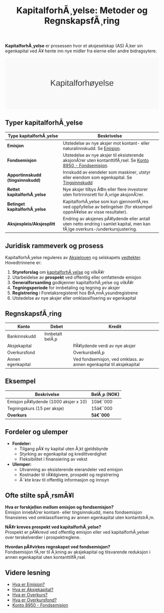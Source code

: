 ﻿---
title: "KapitalforhÃ¸yelse: Metoder og RegnskapsfÃ¸ring"
meta_title: "KapitalforhÃ¸yelse: Metoder og RegnskapsfÃ¸ring"
meta_description: '**KapitalforhÃ¸yelse** er prosessen hvor et aksjeselskap (AS) Ã¸ker sin egenkapital ved Ã¥ hente inn nye midler fra eierne eller andre bidragsytere.'
slug: kapitalforhoyelse
type: blog
layout: pages/single
---

**KapitalforhÃ¸yelse** er prosessen hvor et aksjeselskap (AS) Ã¸ker sin egenkapital ved Ã¥ hente inn nye midler fra eierne eller andre bidragsytere.

![KapitalforhÃ¸yelse konsept](kapitalforhoyelse-image.svg)

## Typer kapitalforhÃ¸yelse

| Type kapitalforhÃ¸yelse              | Beskrivelse                                                                                                                                           |
|-------------------------------------|-------------------------------------------------------------------------------------------------------------------------------------------------------|
| **Emisjon**                         | Utstedelse av nye aksjer mot kontant- eller naturalinnskudd. Se [Emisjon](/blogs/regnskap/emisjon "Hva er Emisjon? En komplett guide til kapitalforhÃ¸yelse og aksjeutstedelse").        |
| **Fondsemisjon**                    | Utstedelse av nye aksjer til eksisterende aksjonÃ¦rer uten kontanttilfÃ¸rsel. Se [Konto 8950 - Fondsemisjon](/blogs/kontoplan/8950-fondsemisjon "Konto 8950 - Fondsemisjon: Guide til Fondsemisjon i Norsk Standard Kontoplan"). |
| **Apportinnskudd (tingsinnskudd)** | Innskudd av eiendeler som maskiner, utstyr eller eiendom som egenkapital. Se [Tingsinnskudd](/blogs/regnskap/tingsinnskudd "Hva er Tingsinnskudd? Guide til apportinnskudd og naturalinnskudd") |
| **Rettet kapitalforhÃ¸yelse**       | Nye aksjer tilbys Ã©n eller flere investorer uten fortrinnsrett for Ã¸vrige aksjonÃ¦rer.                                                                 |
| **Betinget kapitalforhÃ¸yelse**      | KapitalforhÃ¸yelse som kun gjennomfÃ¸res ved oppfyllelse av betingelser (for eksempel oppnÃ¥else av visse resultater).                                   |
| **Aksjespleis/Aksjesplitt**         | Endring av aksjenes pÃ¥lydende eller antall uten netto endring i samlet kapital, men kan fÃ¸lge overkurs-/underkursjustering.                            |

## Juridisk rammeverk og prosess

KapitalforhÃ¸yelse reguleres av [Aksjeloven](/blogs/regnskap/hva-er-aksjeloven "Hva er Aksjeloven? Regler for Aksjeselskaper i Norge") og selskapets [vedtekter](/blogs/regnskap/hva-er-vedtekter-for-aksjeselskap "Hva er Vedtekter for Aksjeselskap? Krav og Innhold"). Hovedtrinnene er:

1. **Styreforslag** om [kapitalforhÃ¸yelse](/blogs/regnskap/kapitalforhoyelse "KapitalforhÃ¸yelse: Metoder og RegnskapsfÃ¸ring") og vilkÃ¥r
2. Utarbeidelse av **prospekt** ved offentlig eller omfattende emisjon
3. **Generalforsamling** godkjenner kapitalforhÃ¸yelse og vilkÃ¥r
4. **Tegningsperiode** for innbetaling og tegning av aksjer
5. **Registrering** i Foretaksregisteret hos BrÃ¸nnÃ¸ysundregistrene
6. Utstedelse av nye aksjer eller omklassifisering av egenkapital

## RegnskapsfÃ¸ring

| Konto             | Debet             | Kredit                         |
|-------------------|-------------------|--------------------------------|
| Bankinnskudd      | Innbetalt belÃ¸p   |                                |
| Aksjekapital      |                   | PÃ¥lydende verdi av nye aksjer  |
| Overkursfond      |                   | OverkursbelÃ¸p                  |
| Annen egenkapital |                   | Ved fondsemisjon, ved omklass. av annen egenkapital til aksjekapital |

## Eksempel

| Beskrivelse                        | BelÃ¸p (NOK) |
|------------------------------------|-------------|
| Emisjon pÃ¥lydende (1000 aksjer x 10)| 10â€¯000      |
| Tegningskurs (15 per aksje)        | 15â€¯000      |
| **Overkurs**                       | **5â€¯000**   |

## Fordeler og ulemper

- **Fordeler:**
  - Tilgang pÃ¥ ny kapital uten Ã¸kt gjeldsbyrde
  - Styrking av egenkapital og kredittverdighet
  - Fleksibilitet i finansiering av vekst
- **Ulemper:**
  - Utvanning av eksisterende eierandeler ved emisjon
  - Kostnader til rÃ¥dgivere, prospekt og registrering
  - Ã˜kte krav til offentlig informasjon og innsyn

## Ofte stilte spÃ¸rsmÃ¥l

**Hva er forskjellen mellom emisjon og fondsemisjon?**  
Emisjon innebÃ¦rer kontant- eller tingsinnskudd, mens fondsemisjon finansieres ved omklassifisering av annen egenkapital uten kontantstrÃ¸m.

**NÃ¥r kreves prospekt ved kapitalforhÃ¸yelse?**  
Prospekt er pÃ¥krevd ved offentlig emisjon eller ved kapitalforhÃ¸yelser over terskelverdier i prospektreglene.

**Hvordan pÃ¥virkes regnskapet ved fondsemisjon?**  
Fondsemisjon fÃ¸rer til Ã¸kning av aksjekapital og tilsvarende reduksjon i annen egenkapital uten kontanttilfÃ¸rsel.

## Videre lesning

- [Hva er Emisjon?](/blogs/regnskap/emisjon "Hva er Emisjon? En komplett guide til kapitalforhÃ¸yelse og aksjeutstedelse")
- [Hva er Aksjekapital?](/blogs/regnskap/hva-er-aksjekapital "Hva er Aksjekapital? Komplett guide til aksjekapital og selskapsetablering")
- [Hva er Overkurs?](/blogs/regnskap/hva-er-overkurs "Hva er Overkurs? En Guide til Overkurs i Regnskap")
- [Hva er Overkursfond?](/blogs/regnskap/hva-er-overkursfond "Hva er Overkursfond? Guide til overkurs ved kapitalforhÃ¸yelse")
- [Konto 8950 - Fondsemisjon](/blogs/kontoplan/8950-fondsemisjon "Konto 8950 - Fondsemisjon: Guide til Fondsemisjon i Norsk Standard Kontoplan")
